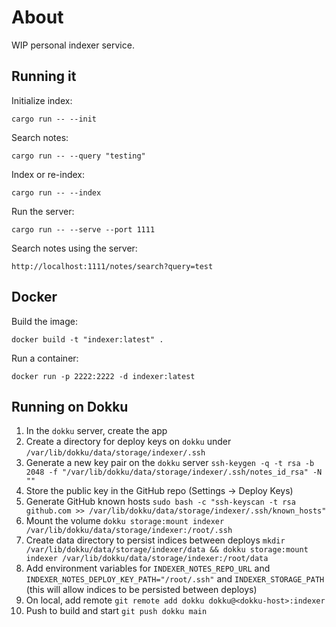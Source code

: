# About

WIP personal indexer service.

## Running it

Initialize index:

```
cargo run -- --init
```

Search notes:

```
cargo run -- --query "testing"
```

Index or re-index:

```
cargo run -- --index
```

Run the server:

```
cargo run -- --serve --port 1111
```

Search notes using the server:

```
http://localhost:1111/notes/search?query=test
```

## Docker

Build the image:

```
docker build -t "indexer:latest" .
```

Run a container:

```
docker run -p 2222:2222 -d indexer:latest
```

## Running on Dokku

1. In the `dokku` server, create the app
2. Create a directory for deploy keys on `dokku` under `/var/lib/dokku/data/storage/indexer/.ssh`
3. Generate a new key pair on the `dokku` server `ssh-keygen -q -t rsa -b 2048 -f "/var/lib/dokku/data/storage/indexer/.ssh/notes_id_rsa" -N ""`
4. Store the public key in the GitHub repo (Settings -> Deploy Keys)
5. Generate GitHub known hosts `sudo bash -c "ssh-keyscan -t rsa github.com >> /var/lib/dokku/data/storage/indexer/.ssh/known_hosts"`
6. Mount the volume `dokku storage:mount indexer /var/lib/dokku/data/storage/indexer:/root/.ssh`
7. Create data directory to persist indices between deploys `mkdir /var/lib/dokku/data/storage/indexer/data && dokku storage:mount indexer /var/lib/dokku/data/storage/indexer:/root/data`
7. Add environment variables for `INDEXER_NOTES_REPO_URL` and `INDEXER_NOTES_DEPLOY_KEY_PATH="/root/.ssh"` and `INDEXER_STORAGE_PATH` (this will allow indices to be persisted between deploys)
8. On local, add remote `git remote add dokku dokku@<dokku-host>:indexer`
9. Push to build and start `git push dokku main`
